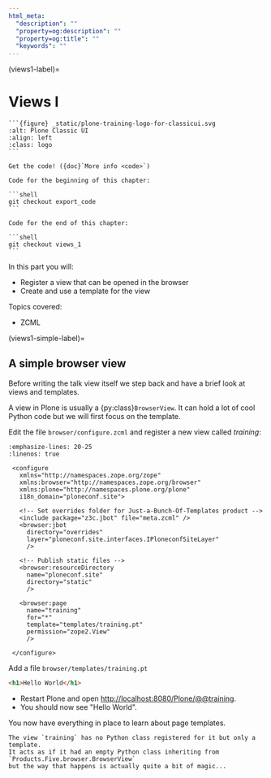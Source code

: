 ```yaml
---
html_meta:
  "description": ""
  "property=og:description": ""
  "property=og:title": ""
  "keywords": ""
---
```


(views1-label)=

# Views I

````{sidebar} Plone Classic UI Chapter
```{figure} _static/plone-training-logo-for-classicui.svg
:alt: Plone Classic UI
:align: left
:class: logo
```

Get the code! ({doc}`More info <code>`)

Code for the beginning of this chapter:

```shell
git checkout export_code
```

Code for the end of this chapter:

```shell
git checkout views_1
```
````

In this part you will:

- Register a view that can be opened in the browser
- Create and use a template for the view

Topics covered:

- ZCML

(views1-simple-label)=

## A simple browser view

Before writing the talk view itself we step back and have a brief look at views and templates.

A view in Plone is usually a {py:class}`BrowserView`.
It can hold a lot of cool Python code but we will first focus on the template.

Edit the file `browser/configure.zcml` and register a new view called *training*:

```{code-block} xml
:emphasize-lines: 20-25
:linenos: true

 <configure
   xmlns="http://namespaces.zope.org/zope"
   xmlns:browser="http://namespaces.zope.org/browser"
   xmlns:plone="http://namespaces.plone.org/plone"
   i18n_domain="ploneconf.site">

   <!-- Set overrides folder for Just-a-Bunch-Of-Templates product -->
   <include package="z3c.jbot" file="meta.zcml" />
   <browser:jbot
     directory="overrides"
     layer="ploneconf.site.interfaces.IPloneconfSiteLayer"
     />

   <!-- Publish static files -->
   <browser:resourceDirectory
     name="ploneconf.site"
     directory="static"
     />

   <browser:page
     name="training"
     for="*"
     template="templates/training.pt"
     permission="zope2.View"
     />

 </configure>
```

Add a file `browser/templates/training.pt`

```html
<h1>Hello World</h1>
```

- Restart Plone and open <http://localhost:8080/Plone/@@training>.
- You should now see "Hello World".

You now have everything in place to learn about page templates.

```{note}
The view `training` has no Python class registered for it but only a template.
It acts as if it had an empty Python class inheriting from `Products.Five.browser.BrowserView`
but the way that happens is actually quite a bit of magic...
```
